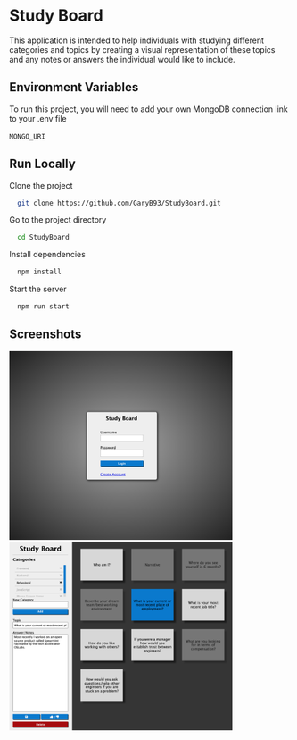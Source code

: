 # Study Board

This application is intended to help individuals with studying different categories and topics by creating a visual representation of these topics and any notes or answers the individual would like to include.

## Environment Variables

To run this project, you will need to add your own MongoDB connection link to your .env file

`MONGO_URI`

## Run Locally

Clone the project

```bash
  git clone https://github.com/GaryB93/StudyBoard.git
```

Go to the project directory

```bash
  cd StudyBoard
```

Install dependencies

```bash
  npm install
```

Start the server

```bash
  npm run start
```

## Screenshots
<img src='public/StudyBoardLogin.png' width='400' />        <img src='public/StudyBoard.png' width='400' />
